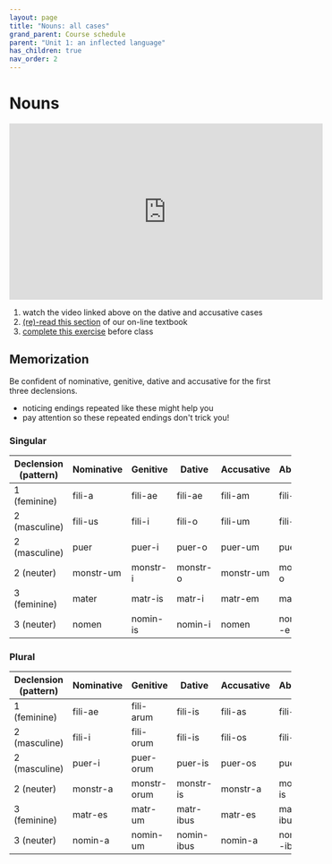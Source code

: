 ```yaml
---
layout: page
title: "Nouns: all cases"
grand_parent: Course schedule
parent: "Unit 1: an inflected language"
has_children: true
nav_order: 2
---
```



# Nouns

<iframe width="560" height="315" src="https://www.youtube.com/embed/7Efh1Wycx0g" frameborder="0" allow="accelerometer; autoplay; encrypted-media; gyroscope; picture-in-picture" allowfullscreen></iframe>

1. watch the video linked above on the dative and accusative cases
2. [(re)-read this section](https://lingualatina.github.io/textbook/presentation/01-nouns-adjs-pron/nouns/) of our on-line textbook
3. [complete this exercise](./exercise/) before class




## Memorization

Be confident of nominative, genitive, dative and accusative for the first three declensions.

- noticing  <span class="attention2">endings repeated like these</span> might help you
- pay attention so <span class="attention"> these repeated endings</span> don't trick you!


### Singular

| Declension (pattern) | Nominative | Genitive | Dative | Accusative | Ablative |
| --- | --- | --- | --- | --- | --- |
| 1 (feminine)| fili-<span class="regular">a</span> | fili-<span class="attention">ae</span> | fili-<span class="attention">ae</span> | fili-<span class="regular">am</span> | fili-<span class="regular">ā</span> |
| 2 (masculine) | fili-<span class="regular">us<span> | fili-<span class="regular">i</span> | fili-<span class="attention2">o</span> | fili-<span class="regular">um</span> | fili-<span class="attention2">o</span>  |
| 2 (masculine)|  puer |  puer-<span class="regular">i</span> | puer-<span class="attention2">o</span> | puer-<span class="regular">um</span> |  puer-<span class="attention2">o</span>  |
| 2 (neuter) | monstr-<span class="attention">um</span> | monstr-<span class="regular">i</span> |  monstr-<span class="attention2">o</span> | monstr-<span class="attention">um</span> | monstr-<span class="attention2 ">o</span>  |
| 3 (feminine)| mater | matr-<span class="regular">is</span> | matr-<span class="regular">i</span> | matr-<span class="regular">em</span> | matr-<span class="regular">e</span>  |
| 3 (neuter) | nomen | nomin-<span class="regular">is</span> | nomin-<span class="regular">i</span> | nomen | nomin--<span class="regular">e</span>

### Plural

| Declension (pattern) | Nominative | Genitive | Dative | Accusative | Ablative |
| --- | --- | --- | --- | --- | --- |
| 1 (feminine)| fili-<span class="attention">ae</span> | fili-<span class="regular">arum</span> | fili-<span class="attention2">is</span> | fili-<span class="regular">as</span> | fili-<span class="attention2">is</span> |
| 2 (masculine) | fili-<span class="regular">i<span> | fili-<span class="regular">orum</span> | fili-<span class="attention2">is</span> | fili-<span class="regular">os</span> | fili-<span class="attention2">is</span>  |
| 2 (masculine)|  puer-<span class="regular">i</span> |  puer-<span class="regular">orum</span> | puer-<span class="attention2">is</span> | puer-<span class="regular">os</span> |  puer-<span class="attention2">is</span>  |
| 2 (neuter) | monstr-<span class="attention">a</span> | monstr-<span class="regular">orum</span> |  monstr-<span class="attention2">is</span> | monstr-<span class="attention">a</span> | monstr-<span class="attention2 ">is</span>  |
| 3 (feminine)| matr-<span class="regular">es</span>  | matr-<span class="attention">um</span> | matr-<span class="attention2">ibus</span> | matr-<span class="regular">es</span> | matr-<span class="attention2">ibus</span>  |
| 3 (neuter) | nomin-<span class="attention">a</span> | nomin-<span class="attention">um</span> | nomin-<span class="attention2">ibus</span> |  nomin-<span class="attention">a</span>  | nomin--<span class="attention2">ibus</span>



<link rel="stylesheet" type="text/css" href="../../css/latin101.css">

